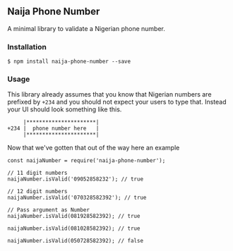 ## Naija Phone Number
A minimal library to validate a Nigerian phone number.

### Installation
```
$ npm install naija-phone-number --save
```

### Usage

This library already assumes that you know that Nigerian numbers
are prefixed by `+234` and you should not expect your users to type that. Instead your UI should look something like this.

``` 
     |**********************|
+234 |  phone number here   |
     |**********************|
```

Now that we've gotten that out of the way here an example

```
const naijaNumber = require('naija-phone-number');

// 11 digit numbers
naijaNumber.isValid('09052858232'); // true

// 12 digit numbers
naijaNumber.isValid('070328582392'); // true

// Pass argument as Number
naijaNumber.isValid(081928582392); // true

naijaNumber.isValid(081028582392); // true

naijaNumber.isValid(050728582392); // false
```
